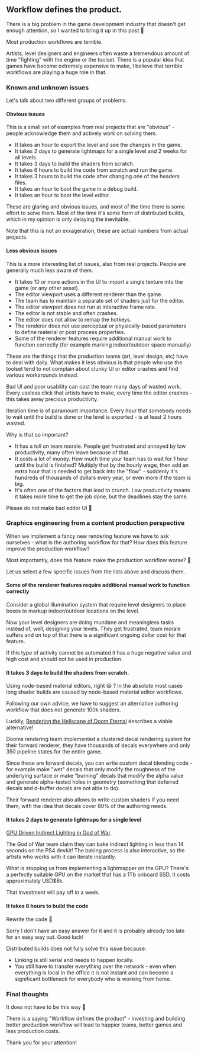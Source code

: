 ## Workflow defines the product.

There is a big problem in the game development industry that doesn't get enough attention, so I wanted to bring it up in this post 🙂

Most production workflows are terrible.

Artists, level designers and engineers often waste a tremendous amount of time "fighting" with the engine or the toolset. There is a popular idea that games have become extremely expensive to make, I believe that terrible workflows are playing a huge role in that.

### Known and unknown issues

Let's talk about two different groups of problems.

#### Obvious issues

This is a small set of examples from real projects that are "obvious" - people acknowledge them and actively work on solving them.
* It takes an hour to export the level and see the changes in the game.
* It takes 2 days to generate lightmaps for a single level and 2 weeks for all levels.
* It takes 3 days to build the shaders from scratch.
* It takes 6 hours to build the code from scratch and run the game.
* It takes 3 hours to build the code after changing one of the headers files.
* It takes an hour to boot the game in a debug build.
* It takes an hour to boot the level editor.

These are glaring and obvious issues, and most of the time there is some effort to solve them. Most of the time it's some form of distributed builds, which in my opinion is only delaying the inevitable.

Note that this is not an exxageration, these are actual numbers from actual projects.

#### Less obvious issues

This is a more interesting list of issues, also from real projects. People are generally much less aware of them.
* It takes 10 or more actions in the UI to import a single texture into the game (or any other asset).
* The editor viewport uses a different renderer than the game.
* The team has to maintain a separate set of shaders just for the editor.
* The editor viewport does not run at interactive frame rate.
* The editor is not stable and often crashes.
* The editor does not allow to remap the hotkeys.
* The renderer does not use perceptual or physically-based parameters to define material or post process properties.
* Some of the renderer features require additional manual work to function correctly (for example marking indoor/outdoor space manually)

These are the things that the production teams (art, level design, etc) have to deal with daily.
What makes it less obvious is that people who use the toolset tend to not complain about clunky UI or editor crashes and find various workarounds instead.

Bad UI and poor usability can cost the team many days of wasted work. Every useless click that artists have to make, every time the editor crashes - this takes away precious productivity.

Iteration time is of paramount importance. Every hour that somebody needs to wait until the build is done or the level is exported - is at least 2 hours wasted.

Why is that so important?
* It has a toll on team morale. People get frustrated and annoyed by low productivity, many often leave because of that.
* It costs a lot of money. How much time your team has to wait for 1 hour until the build is finished? Multiply that by the hourly wage, then add an extra hour that is needed to get back into the "flow" - suddenly it's hundreds of thousands of dollars every year, or even more if the team is big.
* It's often one of the factors that lead to crunch. Low productivity means it takes more time to get the job done, but the deadlines stay the same.

Please do not make bad editor UI 🙁

### Graphics engineering from a content production perspective

When we implement a fancy new rendering feature we have to ask ourselves - what is the authoring workflow for that? How does this feature improve the production workflow?

Most importantly, does this feature make the production workflow worse? 🙂

Let us select a few specific issues from the lists above and discuss them.

#### Some of the renderer features require additional manual work to function correctly

Consider a global illumination system that require level designers to place boxes to markup indoor/outdoor locations on the level.

Now your level designers are doing mundane and meaningless tasks instead of, well, designing your levels. They get frustrated, team morale suffers and on top of that there is a significant ongoing dollar cost for that feature.

If this type of activity cannot be automated it has a huge negative value and high cost and should not be used in production.

#### It takes 3 days to build the shaders from scratch.

Using node-based material editors, right 😃 ? In the absolute most cases long shader builds are caused by node-based material editor workflows.

Following our own advice, we have to suggest an alternative authoring workflow that does not generate 100k shaders.

Luckily, [Rendering the Hellscape of Doom Eternal](https://advances.realtimerendering.com/s2020/RenderingDoomEternal.pdf) describes a viable alternative!

Dooms rendering team implemented a clustered decal rendering system for their forward renderer, they have thousands of decals everywhere and only 350 pipeline states for the entire game.

Since these are forward decals, you can write custom decal blending code - for example make "wet" decals that only modify the roughness of the underlying surface or make "burning" decals that modify the alpha value and generate alpha-tested holes in geometry (something that deferred decals and d-buffer decals are not able to do).

Their forward renderer also allows to write custom shaders if you need them, with the idea that decals cover 80% of the authoring needs.

#### It takes 2 days to generate lightmaps for a single level

[GPU Driven Indirect Lighting in God of War](https://ubm-twvideo01.s3.amazonaws.com/o1/vault/gdc2019/presentations/Hobson_Josh_The_Indirect_Lighting.pdf).

The God of War team claim they can bake indirect lighting in less than 14 seconds on the PS4 devkit! The baking process is also interactive, so the artists who works with it can iterate instantly.

What is stopping us from implementing a lightmapper on the GPU? There's a perfectly suitable GPU on the market that has a 1Tb onboard SSD, it costs approximately USD$8k.

That investment will pay off in a week.

#### It takes 6 hours to build the code

Rewrite the code 🙂

Sorry I don't have an easy answer for it and it is probably already too late for an easy way out. Good luck!

Distributed builds does not fully solve this issue because:
* Linking is still serial and needs to happen locally.
* You still have to transfer everything over the network - even when everything is local in the office it is not instant and can become a significant bottleneck for everybody who is working from home.

### Final thoughts

It does not have to be this way 🙂

There is a saying "Workflow defines the product" - investing and building better production workflow will lead to happier teams, better games and less production costs.

Thank you for your attention!

<script src="https://utteranc.es/client.js"
        repo="https://github.com/ConfettiFX/The-Forge-Blog"
        issue-term="pathname"
        theme="github-dark"
        crossorigin="anonymous"
        async>
</script>
